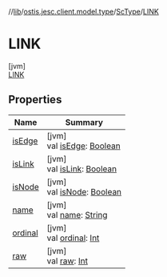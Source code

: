 //[lib](../../../../index.md)/[ostis.jesc.client.model.type](../../index.md)/[ScType](../index.md)/[LINK](index.md)

# LINK

[jvm]\
[LINK](index.md)

## Properties

| Name | Summary |
|---|---|
| [isEdge](../is-edge.md) | [jvm]<br>val [isEdge](../is-edge.md): [Boolean](https://kotlinlang.org/api/latest/jvm/stdlib/kotlin/-boolean/index.html) |
| [isLink](../is-link.md) | [jvm]<br>val [isLink](../is-link.md): [Boolean](https://kotlinlang.org/api/latest/jvm/stdlib/kotlin/-boolean/index.html) |
| [isNode](../is-node.md) | [jvm]<br>val [isNode](../is-node.md): [Boolean](https://kotlinlang.org/api/latest/jvm/stdlib/kotlin/-boolean/index.html) |
| [name](../../../ostis.jesc.memory.element.node/-sc-node-type/-v-a-r_-m-a-t-e-r-i-a-l/index.md#-372974862%2FProperties%2F1299105613) | [jvm]<br>val [name](../../../ostis.jesc.memory.element.node/-sc-node-type/-v-a-r_-m-a-t-e-r-i-a-l/index.md#-372974862%2FProperties%2F1299105613): [String](https://kotlinlang.org/api/latest/jvm/stdlib/kotlin/-string/index.html) |
| [ordinal](../../../ostis.jesc.memory.element.node/-sc-node-type/-v-a-r_-m-a-t-e-r-i-a-l/index.md#-739389684%2FProperties%2F1299105613) | [jvm]<br>val [ordinal](../../../ostis.jesc.memory.element.node/-sc-node-type/-v-a-r_-m-a-t-e-r-i-a-l/index.md#-739389684%2FProperties%2F1299105613): [Int](https://kotlinlang.org/api/latest/jvm/stdlib/kotlin/-int/index.html) |
| [raw](../raw.md) | [jvm]<br>val [raw](../raw.md): [Int](https://kotlinlang.org/api/latest/jvm/stdlib/kotlin/-int/index.html) |
